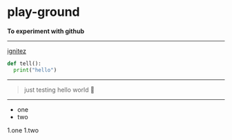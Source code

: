 # play-ground

**To experiment with github**

***

[ignitez](https://ignitezit.herokuapp.com)

```python
def tell():
  print("hello")
```

***

> just testing
> hello world 👋

***

* one
* two

1.one
1.two

